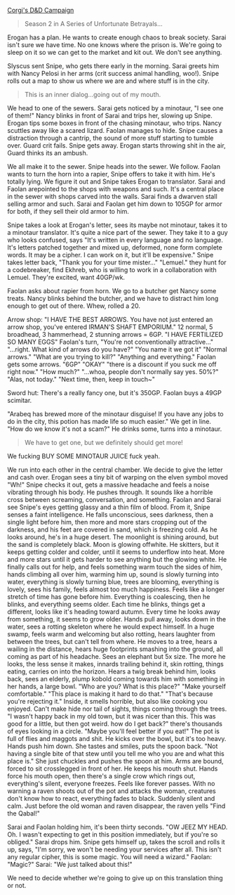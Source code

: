---
---

[Corgi's D&D Campaign](/games/corgi)

> Season 2 in A Series of Unfortunate Betrayals...

Erogan has a plan. He wants to create enough chaos to break society. Sarai isn't sure we have time. No one knows where the prison is. We're going to sleep on it so we can get to the market and kit out. We don't see anything.

Slyscus sent Snipe, who gets there early in the morning. Sarai greets him with Nancy Pelosi in her arms (crit success animal handling, woo!). Snipe rolls out a map to show us where we are and where stuff is in the city.

> This is an inner dialog...going out of my mouth.

We head to one of the sewers. Sarai gets noticed by a minotaur, "I see one of them!" Nancy blinks in front of Sarai and trips her, slowing up Snipe. Erogan tips some boxes in front of the chasing minotaur, who trips. Nancy scuttles away like a scared lizard. Faolan manages to hide. Snipe causes a distraction through a cantrip, the sound of more stuff starting to tumble over. Guard crit fails. Snipe gets away. Erogan starts throwing shit in the air, Guard thinks its an ambush.

We all make it to the sewer. Snipe heads into the sewer. We follow. Faolan wants to turn the horn into a rapier, Snipe offers to take it with him. He's totally lying. We figure it out and Snipe takes Erogan to translator. Sarai and Faolan arepointed to the shops with weapons and such. It's a central place in the sewer with shops carved into the walls. Sarai finds a dwarven stall selling armor and such. Sarai and Faolan get him down to 105GP for armor for both, if they sell their old armor to him.

Snipe takes a look at Erogan's letter, sees its maybe not minotaur, takes it to a minotaur translator. It's quite a nice part of the sewer. They take it to a guy who looks confused, says "It's written in every language and no language. It's letters patched together and mixed up, deformed, none form complete words. It may be a cipher. I can work on it, but it'll be expensive." Snipe takes letter back, "Thank you for your time mister..." "Lemuel." they hunt for a codebreaker, find Ekhreb, who is willing to work in a collaboration with Lemuel. They're excited, want 40GP/wk.

Faolan asks about rapier from horn. We go to a butcher get Nancy some treats. Nancy blinks behind the butcher, and we have to distract him long enough to get out of there. Whew, rolled a 20.

Arrow shop: "I HAVE THE BEST ARROWS. You have not just entered an arrow shop, you've entered IRMAN'S SHAFT EMPORIUM." 12 normal, 5 broadhead, 3 hammerhead, 2 stunning arrows = 6GP. "I HAVE FERTILIZED SO MANY EGGS" Faolan's turn, "You're not conventionally attractive..." "...right. What kind of arrows do you have?" "You name it we got it" "Normal arrows." "What are you trying to kill?" "Anything and everything." Faolan gets some arrows. "6GP" "OKAY" "there is a discount if you suck me off right now." "How much?" "...whoa, people don't normally say yes. 50%?" "Alas, not today." "Next time, then, keep in touch~"

Sword hut: There's a really fancy one, but it's 350GP. Faolan buys a 49GP scimitar.

"Arabeq has brewed more of the minotaur disguise! If you have any jobs to do in the city, this potion has made life so much easier." We get in line. "How do we know it's not a scam?" He drinks some, turns into a minotaur.

> We have to get one, but we definitely should get more!

We fucking BUY SOME MINOTAUR JUICE fuck yeah.

We run into each other in the central chamber. We decide to give the letter and cash over. Erogan sees a tiny bit of warping on the elven symbol moved "Wh!" Snipe checks it out, gets a massive headache and feels a noise vibrating through his body. He pushes through. It sounds like a horrible cross between screaming, conversation, and something. Faolan and Sarai see Snipe's eyes getting glassy and a thin film of blood. From it, Snipe senses a faint intelligence. He falls unconscious, sees darkness, then a single light before him, then more and more stars cropping out of the darkness, and his feet are covered in sand, which is freezing cold. As he looks around, he's in a huge desert. The moonlight is shining around, but the sand is completely black. Moon is glowing offwhite. He skitters, but it keeps getting colder and colder, until it seems to underflow into heat. More and more stars until it gets harder to see anything but the glowing white. He finally calls out for help, and feels something warm touch the sides of him, hands climbing all over him, warming him up, sound is slowly turning into water, everything is slowly turning blue, trees are blooming, everything is lovely, sees his family, feels almost too much happiness. Feels like a longer stretch of time has gone before him. Everything is coalescing, then he blinks, and everything seems older. Each time he blinks, things get a different, looks like it's heading toward autumn. Every time he looks away from something, it seems to grow older. Hands pull away, looks down in the water, sees a rotting skeleton where he would expect himself. In a huge swamp, feels warm and welcoming but also rotting, hears laughter from between the trees, but can't tell from where. He moves to a tree, hears a wailing in the distance, hears huge footprints smashing into the ground, all coming as part of his headache. Sees an elephant but 5x size. The more he looks, the less sense it makes, innards trailing behind it, skin rotting, things eating, carries on into the horizon. Hears a twig break behind him, looks back, sees an elderly, plump kobold coming towards him with something in her hands, a large bowl. "Who are you? What is this place?" "Make yourself comfortable." "This place is making it hard to do that." "That's because you're rejecting it." Inside, it smells horrible, but also like cooking you enjoyed. Can't make hide nor tail of sights, things coming through the trees. "I wasn't happy back in my old town, but it was nicer than this. This was good for a little, but then got weird. how do I get back?" there's thousands of eyes looking in a circle. "Maybe you'll feel better if you eat!" The pot is full of flies and maggots and shit. He kicks over the bowl, but it's too heavy. Hands push him down. She tastes and smiles, puts the spoon back. "Not having a single bite of that stew until you tell me who you are and what this place is." She just chuckles and pushes the spoon at him. Arms are bound, forced to sit crosslegged in front of her. He keeps his mouth shut. Hands force his mouth open, then there's a single crow which rings out, everything's silent, everyone freezes. Feels like forever passes. With no warning a raven shoots out of the pot and attacks the woman, creatures don't know how to react, everything fades to black. Suddenly silent and calm. Just before the old woman and raven disappear, the raven yells "Find the Qabal!"

Sarai and Faolan holding him, it's been thirty seconds. "OW JEEZ MY HEAD. Oh. I wasn't expecting to get in this position immediately, but if you're so obliged." Sarai drops him. Snipe gets himself up, takes the scroll and rolls it up, says, "I'm sorry, we won't be needing your services after all. This isn't any regular cipher, this is some magic. You will need a wizard." Faolan: "Magic?" Sarai: "We just talked about this!"

We need to decide whether we're going to give up on this translation thing or not.
